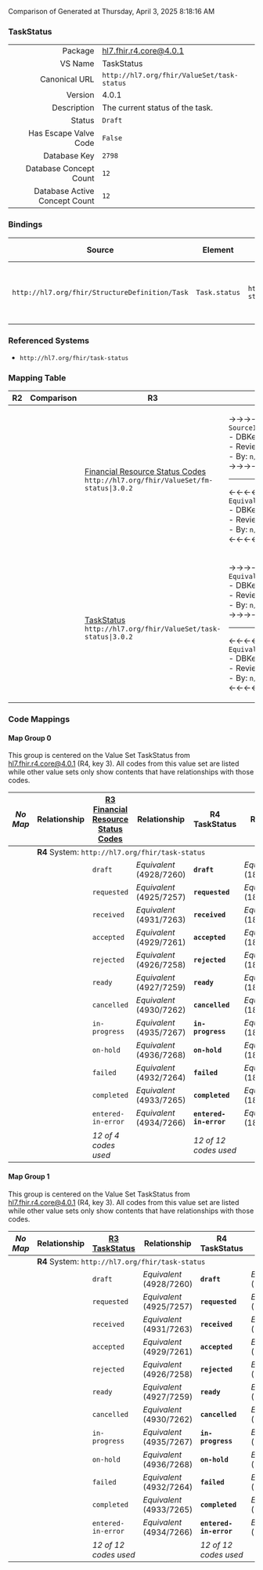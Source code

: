 Comparison of 
Generated at Thursday, April 3, 2025 8:18:16 AM

### TaskStatus

|      |     |
| ---: | --- |
| Package | hl7.fhir.r4.core@4.0.1 |
| VS Name | TaskStatus |
| Canonical URL | `http://hl7.org/fhir/ValueSet/task-status` |
| Version | 4.0.1 |
| Description | The current status of the task. |
| Status | `Draft` |
| Has Escape Valve Code | `False` |
| Database Key | `2798` |
| Database Concept Count | `12` |
| Database Active Concept Count | `12` |
### Bindings

| Source | Element | Binding | Strength | Element Short |
| ------ | ------- | ------- | -------- | ------------- |
| `http://hl7.org/fhir/StructureDefinition/Task` | `Task.status` | `http://hl7.org/fhir/ValueSet/task-status\|4.0.1` | `Required` | draft \| requested \| received \| accepted \| + |

### Referenced Systems

* `http://hl7.org/fhir/task-status`
### Mapping Table

| R2 | Comparison | R3 | Comparison | R4 | Comparison | R4B | Comparison | R5
| --- | --- | --- | --- | --- | --- | --- | --- | ---
| | | [Financial Resource Status Codes](/docs/R3/ValueSets/FinancialResourceStatusCodes.md)<br/> `http://hl7.org/fhir/ValueSet/fm-status\|3.0.2` | →→→→→→→<br/>`SourceIsBroaderThanTarget`<br/>- DBKey: `480`<br/>- Reviewed: `n/a`<br/>- By: `n/a`<br/>→→→→→→→<hr/>←←←←←←←<br/>`Equivalent`<br/>- DBKey: `747`<br/>- Reviewed: `n/a`<br/>- By: `n/a`<br/>←←←←←←←| [TaskStatus](/docs/R4/ValueSets/TaskStatus.md)<br/> `http://hl7.org/fhir/ValueSet/task-status\|4.0.1` | →→→→→→→<br/>`Equivalent`<br/>- DBKey: `1765`<br/>- Reviewed: `n/a`<br/>- By: `n/a`<br/>→→→→→→→<hr/>←←←←←←←<br/>`Equivalent`<br/>- DBKey: `1766`<br/>- Reviewed: `n/a`<br/>- By: `n/a`<br/>←←←←←←←| [TaskStatus](/docs/R4B/ValueSets/TaskStatus.md)<br/> `http://hl7.org/fhir/ValueSet/task-status\|4.3.0` | →→→→→→→<br/>`Equivalent`<br/>- DBKey: `1009`<br/>- Reviewed: `n/a`<br/>- By: `n/a`<br/>→→→→→→→<hr/>←←←←←←←<br/>`Equivalent`<br/>- DBKey: `1270`<br/>- Reviewed: `n/a`<br/>- By: `n/a`<br/>←←←←←←←| [TaskStatus](/docs/R5/ValueSets/TaskStatus.md)<br/> `http://hl7.org/fhir/ValueSet/task-status\|5.0.0` 
| | | [TaskStatus](/docs/R3/ValueSets/TaskStatus.md)<br/> `http://hl7.org/fhir/ValueSet/task-status\|3.0.2` | →→→→→→→<br/>`Equivalent`<br/>- DBKey: `526`<br/>- Reviewed: `n/a`<br/>- By: `n/a`<br/>→→→→→→→<hr/>←←←←←←←<br/>`Equivalent`<br/>- DBKey: `747`<br/>- Reviewed: `n/a`<br/>- By: `n/a`<br/>←←←←←←←| [TaskStatus](/docs/R4/ValueSets/TaskStatus.md)<br/> `http://hl7.org/fhir/ValueSet/task-status\|4.0.1` | →→→→→→→<br/>`Equivalent`<br/>- DBKey: `1765`<br/>- Reviewed: `n/a`<br/>- By: `n/a`<br/>→→→→→→→<hr/>←←←←←←←<br/>`Equivalent`<br/>- DBKey: `1766`<br/>- Reviewed: `n/a`<br/>- By: `n/a`<br/>←←←←←←←| [TaskStatus](/docs/R4B/ValueSets/TaskStatus.md)<br/> `http://hl7.org/fhir/ValueSet/task-status\|4.3.0` | →→→→→→→<br/>`Equivalent`<br/>- DBKey: `1009`<br/>- Reviewed: `n/a`<br/>- By: `n/a`<br/>→→→→→→→<hr/>←←←←←←←<br/>`Equivalent`<br/>- DBKey: `1270`<br/>- Reviewed: `n/a`<br/>- By: `n/a`<br/>←←←←←←←| [TaskStatus](/docs/R5/ValueSets/TaskStatus.md)<br/> `http://hl7.org/fhir/ValueSet/task-status\|5.0.0` 

### Code Mappings


#### Map Group 0

This group is centered on the Value Set TaskStatus from hl7.fhir.r4.core@4.0.1 (R4, key 3).
All codes from this value set are listed while other value sets only show contents that have relationships with those codes.

| *No Map* | Relationship | [R3 Financial Resource Status Codes](/docs/R3/ValueSets/FinancialResourceStatusCodes.md)| Relationship | R4 TaskStatus| Relationship | [R4B TaskStatus](/docs/R4B/ValueSets/TaskStatus.md)| Relationship | [R5 TaskStatus](/docs/R5/ValueSets/TaskStatus.md)
| --- | --- | --- | --- | --- | --- | --- | --- | ---
| <td colspan="8">**R4** System: `http://hl7.org/fhir/task-status`
| | | `draft`| _Equivalent_ <br/>(4928/7260)| **`draft`**| _Equivalent_ <br/>(18312/18313)| `draft`| _Equivalent_ <br/>(9512/11851)| `draft`
| | | `requested`| _Equivalent_ <br/>(4925/7257)| **`requested`**| _Equivalent_ <br/>(18314/18315)| `requested`| _Equivalent_ <br/>(9509/11848)| `requested`
| | | `received`| _Equivalent_ <br/>(4931/7263)| **`received`**| _Equivalent_ <br/>(18316/18317)| `received`| _Equivalent_ <br/>(9515/11854)| `received`
| | | `accepted`| _Equivalent_ <br/>(4929/7261)| **`accepted`**| _Equivalent_ <br/>(18318/18319)| `accepted`| _Equivalent_ <br/>(9513/11852)| `accepted`
| | | `rejected`| _Equivalent_ <br/>(4926/7258)| **`rejected`**| _Equivalent_ <br/>(18320/18321)| `rejected`| _Equivalent_ <br/>(9510/11849)| `rejected`
| | | `ready`| _Equivalent_ <br/>(4927/7259)| **`ready`**| _Equivalent_ <br/>(18322/18323)| `ready`| _Equivalent_ <br/>(9511/11850)| `ready`
| | | `cancelled`| _Equivalent_ <br/>(4930/7262)| **`cancelled`**| _Equivalent_ <br/>(18324/18325)| `cancelled`| _Equivalent_ <br/>(9514/11853)| `cancelled`
| | | `in-progress`| _Equivalent_ <br/>(4935/7267)| **`in-progress`**| _Equivalent_ <br/>(18326/18327)| `in-progress`| _Equivalent_ <br/>(9519/11858)| `in-progress`
| | | `on-hold`| _Equivalent_ <br/>(4936/7268)| **`on-hold`**| _Equivalent_ <br/>(18328/18329)| `on-hold`| _Equivalent_ <br/>(9520/11859)| `on-hold`
| | | `failed`| _Equivalent_ <br/>(4932/7264)| **`failed`**| _Equivalent_ <br/>(18330/18331)| `failed`| _Equivalent_ <br/>(9516/11855)| `failed`
| | | `completed`| _Equivalent_ <br/>(4933/7265)| **`completed`**| _Equivalent_ <br/>(18332/18333)| `completed`| _Equivalent_ <br/>(9517/11856)| `completed`
| | | `entered-in-error`| _Equivalent_ <br/>(4934/7266)| **`entered-in-error`**| _Equivalent_ <br/>(18334/18335)| `entered-in-error`| _Equivalent_ <br/>(9518/11857)| `entered-in-error`
| | | *12 of 4 codes used* | | *12 of 12 codes used* | | *12 of 12 codes used* | | *12 of 12 codes used* 


#### Map Group 1

This group is centered on the Value Set TaskStatus from hl7.fhir.r4.core@4.0.1 (R4, key 3).
All codes from this value set are listed while other value sets only show contents that have relationships with those codes.

| *No Map* | Relationship | [R3 TaskStatus](/docs/R3/ValueSets/TaskStatus.md)| Relationship | R4 TaskStatus| Relationship | [R4B TaskStatus](/docs/R4B/ValueSets/TaskStatus.md)| Relationship | [R5 TaskStatus](/docs/R5/ValueSets/TaskStatus.md)
| --- | --- | --- | --- | --- | --- | --- | --- | ---
| <td colspan="8">**R4** System: `http://hl7.org/fhir/task-status`
| | | `draft`| _Equivalent_ <br/>(4928/7260)| **`draft`**| _Equivalent_ <br/>(18312/18313)| `draft`| _Equivalent_ <br/>(9512/11851)| `draft`
| | | `requested`| _Equivalent_ <br/>(4925/7257)| **`requested`**| _Equivalent_ <br/>(18314/18315)| `requested`| _Equivalent_ <br/>(9509/11848)| `requested`
| | | `received`| _Equivalent_ <br/>(4931/7263)| **`received`**| _Equivalent_ <br/>(18316/18317)| `received`| _Equivalent_ <br/>(9515/11854)| `received`
| | | `accepted`| _Equivalent_ <br/>(4929/7261)| **`accepted`**| _Equivalent_ <br/>(18318/18319)| `accepted`| _Equivalent_ <br/>(9513/11852)| `accepted`
| | | `rejected`| _Equivalent_ <br/>(4926/7258)| **`rejected`**| _Equivalent_ <br/>(18320/18321)| `rejected`| _Equivalent_ <br/>(9510/11849)| `rejected`
| | | `ready`| _Equivalent_ <br/>(4927/7259)| **`ready`**| _Equivalent_ <br/>(18322/18323)| `ready`| _Equivalent_ <br/>(9511/11850)| `ready`
| | | `cancelled`| _Equivalent_ <br/>(4930/7262)| **`cancelled`**| _Equivalent_ <br/>(18324/18325)| `cancelled`| _Equivalent_ <br/>(9514/11853)| `cancelled`
| | | `in-progress`| _Equivalent_ <br/>(4935/7267)| **`in-progress`**| _Equivalent_ <br/>(18326/18327)| `in-progress`| _Equivalent_ <br/>(9519/11858)| `in-progress`
| | | `on-hold`| _Equivalent_ <br/>(4936/7268)| **`on-hold`**| _Equivalent_ <br/>(18328/18329)| `on-hold`| _Equivalent_ <br/>(9520/11859)| `on-hold`
| | | `failed`| _Equivalent_ <br/>(4932/7264)| **`failed`**| _Equivalent_ <br/>(18330/18331)| `failed`| _Equivalent_ <br/>(9516/11855)| `failed`
| | | `completed`| _Equivalent_ <br/>(4933/7265)| **`completed`**| _Equivalent_ <br/>(18332/18333)| `completed`| _Equivalent_ <br/>(9517/11856)| `completed`
| | | `entered-in-error`| _Equivalent_ <br/>(4934/7266)| **`entered-in-error`**| _Equivalent_ <br/>(18334/18335)| `entered-in-error`| _Equivalent_ <br/>(9518/11857)| `entered-in-error`
| | | *12 of 12 codes used* | | *12 of 12 codes used* | | *12 of 12 codes used* | | *12 of 12 codes used* 

